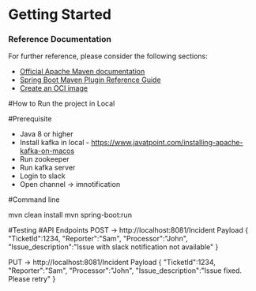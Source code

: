 # Getting Started

### Reference Documentation
For further reference, please consider the following sections:

* [Official Apache Maven documentation](https://maven.apache.org/guides/index.html)
* [Spring Boot Maven Plugin Reference Guide](https://docs.spring.io/spring-boot/docs/2.4.5/maven-plugin/reference/html/)
* [Create an OCI image](https://docs.spring.io/spring-boot/docs/2.4.5/maven-plugin/reference/html/#build-image)

#How to Run the project in Local

#Prerequisite
- Java 8 or higher
- Install kafka in local - https://www.javatpoint.com/installing-apache-kafka-on-macos
- Run zookeeper
- Run kafka server
- Login to slack 
- Open channel -> imnotification


#Command line 

mvn clean install
mvn spring-boot:run

#Testing
#API Endpoints
POST -> http://localhost:8081/Incident
Payload
{
	"TicketId":1234,
	"Reporter":"Sam",
	"Processor":"John",
	"Issue_description":"Issue with slack notification not available"
}

PUT -> http://localhost:8081/Incident
Payload
{
	"TicketId":1234,
	"Reporter":"Sam",
	"Processor":"John",
	"Issue_description":"Issue fixed. Please retry"
}

